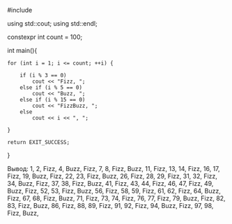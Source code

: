 #include <iostream>

using std::cout; using std::endl;

constexpr int count = 100;

int main(){

    for (int i = 1; i <= count; ++i) {

        if (i % 3 == 0)
            cout << "Fizz, ";
        else if (i % 5 == 0)
            cout << "Buzz, ";
        else if (i % 15 == 0)
            cout << "FizzBuzz, ";
        else
            cout << i << ", ";

    }

    return EXIT_SUCCESS;
}
 
Вывод: 1, 2, Fizz, 4, Buzz, Fizz, 7, 8, Fizz, Buzz, 11, Fizz, 13, 14, Fizz, 16, 17, Fizz, 19, Buzz, Fizz, 22, 23, Fizz, Buzz, 26, Fizz, 28, 29, Fizz, 31, 32, Fizz, 34, Buzz, Fizz, 37, 38, Fizz, Buzz, 41, Fizz, 43, 44, Fizz, 46, 47, Fizz, 49, Buzz, Fizz, 52, 53, Fizz, Buzz, 56, Fizz, 58, 59, Fizz, 61, 62, Fizz, 64, Buzz, Fizz, 67, 68, Fizz, Buzz, 71, Fizz, 73, 74, Fizz, 76, 77, Fizz, 79, Buzz, Fizz, 82, 83, Fizz, Buzz, 86, Fizz, 88, 89, Fizz, 91, 92, Fizz, 94, Buzz, Fizz, 97, 98, Fizz, Buzz,
